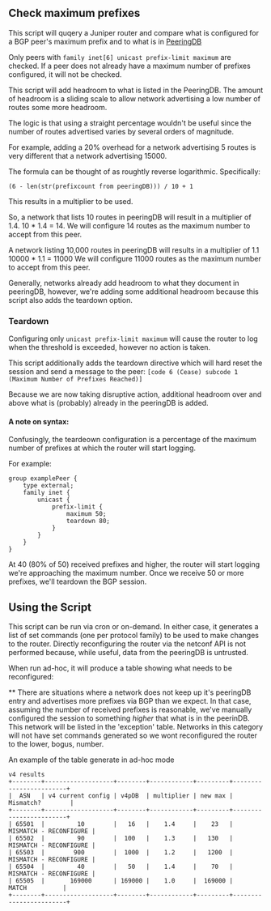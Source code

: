## Check maximum prefixes

This script will quqery a Juniper router and compare what is configured for a BGP peer's maximum prefix and to what is in [PeeringDB](https://www.peeringdb.com)

Only peers with `family inet[6] unicast prefix-limit maximum` are checked.  If a peer does not already have a maximum number of prefixes configured, it will not be checked.

This script will add headroom to what is listed in the PeeringDB.  The amount of headroom is a sliding scale to allow network advertising a low number of routes some more headroom.

The logic is that using a straight percentage wouldn't be useful since the number of routes advertised varies by several orders of magnitude.

For example, adding a 20% overhead for a network advertising 5 routes is very different that a network advertising 15000.

The formula can be thought of as roughtly reverse logarithmic.  Specifically:

`(6 - len(str(prefixcount from peeringDB))) / 10 + 1`

This results in a multiplier to be used.

So, a network that lists 10 routes in peeringDB will result in a multiplier of 1.4.
10 * 1.4 = 14.
We will configure 14 routes as the maximum number to accept from this peer.

A network listing 10,000 routes in peeringDB will results in a multiplier of 1.1
10000 * 1.1 = 11000
We will configure 11000 routes as the maximum number to accept from this peer.

Generally, networks already add headroom to what they document in peeringDB, however, we're adding some additional headroom because this script also adds the teardown option.

### Teardown

Configuring only `unicast prefix-limit maximum` will cause the router to log when the threshold is exceeded, however no action is taken.

This script additionally adds the teardown directive which will hard reset the session and send a message to the peer:
`[code 6 (Cease) subcode 1 (Maximum Number of Prefixes Reached)]`

Because we are now taking disruptive action, additional headroom over and above what is (probably) already in the peeringDB is added.

#### A note on syntax:
Confusingly, the teardeown configuration is a percentage of the maximum number of prefixes at which the router will start logging.

For example:
```
group examplePeer {
    type external;
    family inet {
        unicast {
            prefix-limit {
                maximum 50;
                teardown 80;
            }
        }
    }
}
```

At 40 (80% of 50) received prefixes and higher, the router will start logging we're approaching the maximum number.
Once we receive 50 or more prefixes, we'll teardown the BGP session.

## Using the Script

This script can be run via cron or on-demand.  In either case, it generates a list of set commands (one per protocol family) to be used to make changes to the router.
Directly reconfiguring the router via the netconf API is not performed because, while useful, data from the peeringDB is untrusted.

When run ad-hoc, it will produce a table showing what needs to be reconfigured:

** There are situations where a network does not keep up it's peeringDB entry and advertises more prefixes via BGP than we expect.  In that case, assuming the number of received prefixes is reasonable, we've manually configured the session to something *higher* that what is in the peerinDB.  This network will be listed in the 'exception' table.
Networks in this category will not have set commands generated so we wont reconfigured the router to the lower, bogus, number.

An example of the table generate in ad-hoc mode
```
v4 results
+--------+-------------------+--------+------------+---------+------------------------+
|  ASN   | v4 current config | v4pDB  | multiplier | new max |       Mismatch?        |
+--------+-------------------+--------+------------+---------+------------------------+
| 65501  |         10        |   16   |    1.4     |    23   | MISMATCH - RECONFIGURE |
| 65502  |         90        |  100   |    1.3     |   130   | MISMATCH - RECONFIGURE |
| 65503  |        900        |  1000  |    1.2     |   1200  | MISMATCH - RECONFIGURE |
| 65504  |         40        |   50   |    1.4     |    70   | MISMATCH - RECONFIGURE |
| 65505  |       169000      | 169000 |    1.0     |  169000 |         MATCH          |
+--------+-------------------+--------+------------+---------+------------------------+
```

